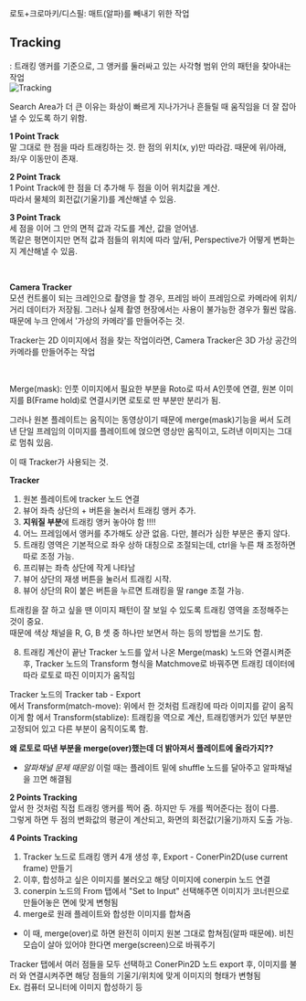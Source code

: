 로토+크로마키/디스필: 매트(알파)를 빼내기 위한 작업   

## Tracking
: 트래킹 앵커를 기준으로, 그 앵커를 둘러싸고 있는 사각형 범위 안의 패턴을 찾아내는 작업   
![Tracking](https://learn.foundry.com/nuke/content/resources/images/ug_images/tracker_anchor.png)

Search Area가 더 큰 이유는 화상이 빠르게 지나가거나 흔들릴 때 움직임을 더 잘 잡아낼 수 있도록 하기 위함.   

**1 Point Track**    
말 그대로 한 점을 따라 트래킹하는 것. 
한 점의 위치(x, y)만 따라감. 때문에 위/아래, 좌/우 이동만이 존재.   

**2 Point Track**    
1 Point Track에 한 점을 더 추가해 두 점을 이어 위치값을 계산.    
따라서 물체의 회전값(기울기)를 계산해낼 수 있음.    

**3 Point Track**   
세 점을 이어 그 안의 면적 값과 각도를 계산, 값을 얻어냄.   
똑같은 평면이지만 면적 값과 점들의 위치에 따라 앞/뒤, Perspective가 어떻게 변화는지 계산해낼 수 있음.   

<br/>

**Camera Tracker**  
모션 컨트롤이 되는 크레인으로 촬영을 할 경우, 프레임 바이 프레임으로 카메라에 위치/거리 데이터가 저장됨. 
그러나 실제 촬영 현장에서는 사용이 불가능한 경우가 훨씬 많음.   
때문에 누크 안에서 '가상의 카메라'를 만들어주는 것.    

Tracker는 2D 이미지에서 점을 찾는 작업이라면, Camera Tracker은 3D 가상 공간의 카메라를 만들어주는 작업   


<br/>

Merge(mask): 인풋 이미지에서 필요한 부분을 Roto로 따서 A인풋에 연결, 원본 이미지를 B(Frame hold)로 연결시키면 로토로 딴 부분만 분리가 됨. 

그러나 원본 플레이트는 움직이는 동영상이기 때문에 merge(mask)기능을 써서 도려낸 단일 프레임의 이미지를 플레이트에 얹으면 영상만 움직이고, 도려낸 이미지는 그대로 멈춰 있음. 

이 때 Tracker가 사용되는 것. 

**Tracker**    
1. 원본 플레이트에 tracker 노드 연결   
2. 뷰어 좌측 상단의 + 버튼을 눌러서 트래킹 앵커 추가.    
3. **지워질 부분**에 트래킹 앵커 놓아야 함 !!!! 
4. 어느 프레임에서 앵커를 추가해도 상관 없음. 다만, 블러가 심한 부분은 좋지 않다. 
5. 트래킹 영역은 기본적으로 좌우 상하 대칭으로 조절되는데, ctrl을 누른 채 조정하면 따로 조정 가능.   
6. 프리뷰는 좌측 상단에 작게 나타남  
7. 뷰어 상단의 재생 버튼을 눌러서 트래킹 시작.   
8. 뷰어 상단의 R이 붙은 버튼을 누르면 트래킹을 딸 range 조절 가능.  

트래킹을 잘 하고 싶을 땐 이미지 패턴이 잘 보일 수 있도록 트래킹 영역을 조정해주는 것이 중요.  
때문에 색상 채널을 R, G, B 셋 중 하나만 보면서 하는 등의 방법을 쓰기도 함. 

8. 트래킹 계산이 끝난 Tracker 노드를 앞서 나온 Merge(mask) 노드와 연결시켜준 후, Tracker 노드의 Transform 형식을 Matchmove로 바꿔주면 트래킹 데이터에 따라 로토로 따진 이미지가 움직임 

Tracker 노드의 Tracker tab - Export   
에서 Transform(match-move): 위에서 한 것처럼 트래킹에 따라 이미지를 같이 움직이게 함
에서 Transform(stablize): 트래킹을 역으로 계산, 트래킹앵커가 있던 부분만 고정되어 있고 다른 부분이 움직이도록 함.  


**왜 로토로 따낸 부분을 merge(over)했는데 더 밝아져서 플레이트에 올라가지??**   
 - *알파채널 문제 때문임* 이럴 때는 플레이트 밑에 shuffle 노드를 달아주고 알파채널을 끄면 해결됨  


**2 Points Tracking**   
앞서 한 것처럼 직접 트래킹 앵커를 찍어 줌. 하지만 두 개를 찍어준다는 점이 다름.   
그렇게 하면 두 점의 변화값의 평균이 계산되고, 화면의 회전값(기울기)까지 도출 가능.   


**4 Points Tracking**    
1. Tracker 노드로 트래킹 앵커 4개 생성 후, Export - ConerPin2D(use current frame) 만들기
2. 이후, 합성하고 싶은 이미지를 불러오고 해당 이미지에 conerpin 노드 연결
3. conerpin 노드의 From 탭에서 "Set to Input" 선택해주면 이미지가 코너핀으로 만들어놓은 면에 맞게 변형됨
4. merge로 원래 플레이트와 합성한 이미지를 합쳐줌
 - 이 때, merge(over)로 하면 완전히 이미지 원본 그대로 합쳐짐(알파 때문에). 비친 모습이 살아 있어야 한다면 merge(screen)으로 바꿔주기 




Tracker 탭에서 여러 점들을 모두 선택하고 ConerPin2D 노드 export 후, 이미지를 불러 와 연결시켜주면 해당 점들의 기울기/위치에 맞게 이미지의 형태가 변형됨   
Ex. 컴퓨터 모니터에 이미지 합성하기 등 


